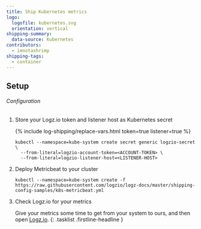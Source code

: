 ```yaml
---
title: Ship Kubernetes metrics
logo:
  logofile: kubernetes.svg
  orientation: vertical
shipping-summary:
  data-source: Kubernetes
contributors:
  - imnotashrimp
shipping-tags:
  - container
---
```


## Setup

###### Configuration

1.  Store your Logz.io token and listener host as Kubernetes secret

    {% include log-shipping/replace-vars.html token=true listener=true %}

    ```shell
    kubectl --namespace=kube-system create secret generic logzio-secret \
      --from-literal=logzio-account-token=<ACCOUNT-TOKEN> \
      --from-literal=logzio-listener-host=<LISTENER-HOST>
    ```

2.  Deploy Metricbeat to your cluster

    ```shell
    kubectl --namespace=kube-system create -f https://raw.githubusercontent.com/logzio/logz-docs/master/shipping-config-samples/k8s-metricbeat.yml
    ```

3.  Check Logz.io for your metrics

    Give your metrics some time to get from your system to ours, and then open [Logz.io](https://app.logz.io/#/dashboard/kibana).
{: .tasklist .firstline-headline }